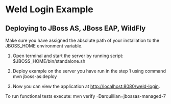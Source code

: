 Weld Login Example
========================

Deploying to JBoss AS, JBoss EAP, WildFly
---------------------

Make sure you have assigned the absolute path of your installation to the
JBOSS_HOME environment variable.

1. Open terminal and start the server by running script:
	$JBOSS_HOME/bin/standalone.sh

2. Deploy example on the server you have run in the step 1 using command
	mvn jboss-as:deploy

3. Now you can view the application at <http://localhost:8080/weld-login>.


To run functional tests execute:
   mvn verify -Darquillian=jbossas-managed-7

